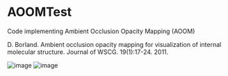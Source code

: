 # AOOMTest
Code implementing Ambient Occlusion Opacity Mapping (AOOM)

D. Borland. Ambient occlusion opacity mapping for visualization of internal molecular structure. Journal of WSCG. 19(1):17-24. 2011.

![image](https://user-images.githubusercontent.com/289957/222200959-5ba12fb4-6db4-4105-aa80-9ea058eabc90.png)
![image](https://user-images.githubusercontent.com/289957/222201350-8d30f0de-8cc6-466b-bdff-15c770a70511.png) 
